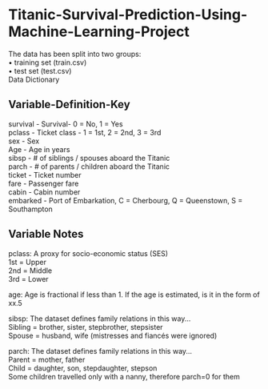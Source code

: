 # Titanic-Survival-Prediction-Using-Machine-Learning-Project
The data has been split into two groups:<br/>
•	training set (train.csv)<br/>
•	test set (test.csv)<br/>
Data Dictionary<br/>
## Variable-Definition-Key
survival - Survival- 0 = No, 1 = Yes<br/>
pclass - Ticket class -	1 = 1st, 2 = 2nd, 3 = 3rd<br/>
sex - Sex	<br/>
Age - Age in years<br/>	
sibsp - # of siblings / spouses aboard the Titanic<br/>	
parch - # of parents / children aboard the Titanic<br/>	
ticket - Ticket number	<br/>
fare - Passenger fare	<br/>
cabin	- Cabin number	<br/>
embarked	- Port of Embarkation,	C = Cherbourg, Q = Queenstown, S = Southampton<br/>
## Variable Notes
pclass: A proxy for socio-economic status (SES)<br/>
1st = Upper<br/>
2nd = Middle<br/>
3rd = Lower<br/>

age: Age is fractional if less than 1. If the age is estimated, is it in the form of xx.5<br/>

sibsp: The dataset defines family relations in this way...<br/>
Sibling = brother, sister, stepbrother, stepsister<br/>
Spouse = husband, wife (mistresses and fiancés were ignored)<br/>

parch: The dataset defines family relations in this way...<br/>
Parent = mother, father<br/>
Child = daughter, son, stepdaughter, stepson<br/>
Some children travelled only with a nanny, therefore parch=0 for them<br/>
